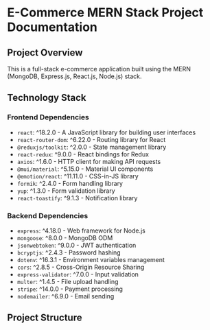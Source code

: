 # E-Commerce MERN Stack Project Documentation

## Project Overview
This is a full-stack e-commerce application built using the MERN (MongoDB, Express.js, React.js, Node.js) stack.

## Technology Stack

### Frontend Dependencies
- `react`: ^18.2.0 - A JavaScript library for building user interfaces
- `react-router-dom`: ^6.22.0 - Routing library for React
- `@reduxjs/toolkit`: ^2.0.0 - State management library
- `react-redux`: ^9.0.0 - React bindings for Redux
- `axios`: ^1.6.0 - HTTP client for making API requests
- `@mui/material`: ^5.15.0 - Material UI components
- `@emotion/react`: ^11.11.0 - CSS-in-JS library
- `formik`: ^2.4.0 - Form handling library
- `yup`: ^1.3.0 - Form validation library
- `react-toastify`: ^9.1.3 - Notification library

### Backend Dependencies
- `express`: ^4.18.0 - Web framework for Node.js
- `mongoose`: ^8.0.0 - MongoDB ODM
- `jsonwebtoken`: ^9.0.0 - JWT authentication
- `bcryptjs`: ^2.4.3 - Password hashing
- `dotenv`: ^16.3.1 - Environment variables management
- `cors`: ^2.8.5 - Cross-Origin Resource Sharing
- `express-validator`: ^7.0.0 - Input validation
- `multer`: ^1.4.5 - File upload handling
- `stripe`: ^14.0.0 - Payment processing
- `nodemailer`: ^6.9.0 - Email sending

## Project Structure

